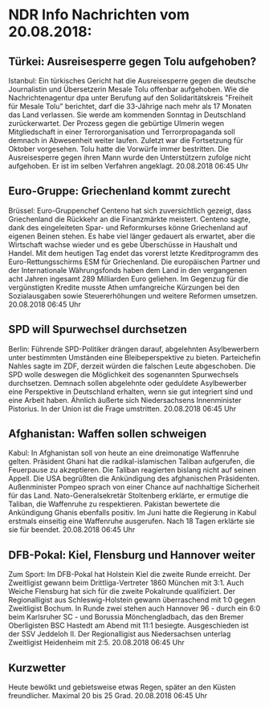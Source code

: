 # NDR Info Nachrichten vom 20.08.2018:


## Türkei: Ausreisesperre gegen Tolu aufgehoben?
Istanbul: Ein türkisches Gericht hat die Ausreisesperre gegen die deutsche Journalistin und Übersetzerin Mesale Tolu offenbar aufgehoben. Wie die Nachrichtenagentur dpa unter Berufung auf den Solidaritätskreis "Freiheit für Mesale Tolu" berichtet, darf die 33-Jährige nach mehr als 17 Monaten das Land verlassen. Sie werde am kommenden Sonntag in Deutschland zurückerwartet. Der Prozess gegen die gebürtige Ulmerin wegen Mitgliedschaft in einer Terrororganisation und Terrorpropaganda soll demnach in Abwesenheit weiter laufen. Zuletzt war die Fortsetzung für Oktober vorgesehen. Tolu hatte die Vorwürfe immer bestritten. Die Ausreisesperre gegen ihren Mann wurde den Unterstützern zufolge nicht aufgehoben. Er ist im selben Verfahren angeklagt. 20.08.2018 06:45 Uhr 

## Euro-Gruppe: Griechenland kommt zurecht
Brüssel:	Euro-Gruppenchef Centeno hat sich zuversichtlich gezeigt, dass Griechenland die Rückkehr an die Finanzmärkte meistert. Centeno sagte, dank des eingeleiteten Spar- und Reformkurses könne Griechenland auf eigenen Beinen stehen. Es habe viel länger gedauert als erwartet, aber die Wirtschaft wachse wieder und es gebe Überschüsse in Haushalt und Handel. Mit dem heutigen Tag endet das vorerst letzte Kreditprogramm des Euro-Rettungsschirms ESM für Griechenland. Die europäischen Partner und der Internationale Währungsfonds haben dem Land in den vergangenen acht Jahren ingesamt 289 Milliarden Euro geliehen. Im Gegenzug für die vergünstigten Kredite musste Athen umfangreiche Kürzungen bei den Sozialausgaben sowie Steuererhöhungen und weitere Reformen umsetzen. 20.08.2018 06:45 Uhr 

## SPD will Spurwechsel durchsetzen
Berlin:	Führende SPD-Politiker drängen darauf, abgelehnten Asylbewerbern unter bestimmten Umständen eine Bleibeperspektive zu bieten. Parteichefin Nahles sagte im ZDF, derzeit würden die falschen Leute abgeschoben. Die SPD wolle deswegen die Möglichkeit des sogenannten Spurwechsels durchsetzen. Demnach sollen abgelehnte oder geduldete Asylbewerber eine Perspektive in Deutschland erhalten, wenn sie gut integriert sind und eine Arbeit haben. Ähnlich äußerte sich Niedersachsens Innenminister Pistorius. In der Union ist die Frage umstritten. 20.08.2018 06:45 Uhr 

## Afghanistan: Waffen sollen schweigen
Kabul: In Afghanistan soll von heute an eine dreimonatige Waffenruhe gelten. Präsident Ghani hat die radikal-islamischen Taliban aufgerufen, die Feuerpause zu akzeptieren. Die Taliban reagierten bislang nicht auf seinen Appell. Die USA begrüßten die Ankündigung des afghanischen Präsidenten. Außenminister Pompeo sprach von einer Chance auf nachhaltige Sicherheit für das Land. Nato-Generalsekretär Stoltenberg erklärte, er ermutige die Taliban, die Waffenruhe zu respektieren. Pakistan bewertete die Ankündigung Ghanis ebenfalls positiv. Im Juni hatte die Regierung in Kabul erstmals einseitig eine Waffenruhe ausgerufen. Nach 18 Tagen erklärte sie sie für beendet. 20.08.2018 06:45 Uhr 

## DFB-Pokal: Kiel, Flensburg und Hannover weiter
Zum Sport:	Im DFB-Pokal hat Holstein Kiel die zweite Runde erreicht. Der Zweitligist gewann beim Drittliga-Vertreter 1860 München mit 3:1. Auch Weiche Flensburg hat sich für die zweite Pokalrunde qualifiziert. Der Regionalligist aus Schleswig-Holstein gewann überraschend mit 1:0 gegen Zweitligist Bochum. In Runde zwei stehen auch Hannover 96 - durch ein 6:0 beim Karlsruher SC - und Borussia Mönchengladbach, das den Bremer Oberligisten BSC Hastedt am Abend mit 11:1 besiegte. Ausgeschieden ist der SSV Jeddeloh II. Der Regionalligist aus Niedersachsen unterlag Zweitligist Heidenheim mit 2:5. 20.08.2018 06:45 Uhr 

## Kurzwetter
Heute bewölkt und gebietsweise etwas Regen, später an den Küsten freundlicher. Maximal 20 bis 25 Grad. 20.08.2018 06:45 Uhr 
